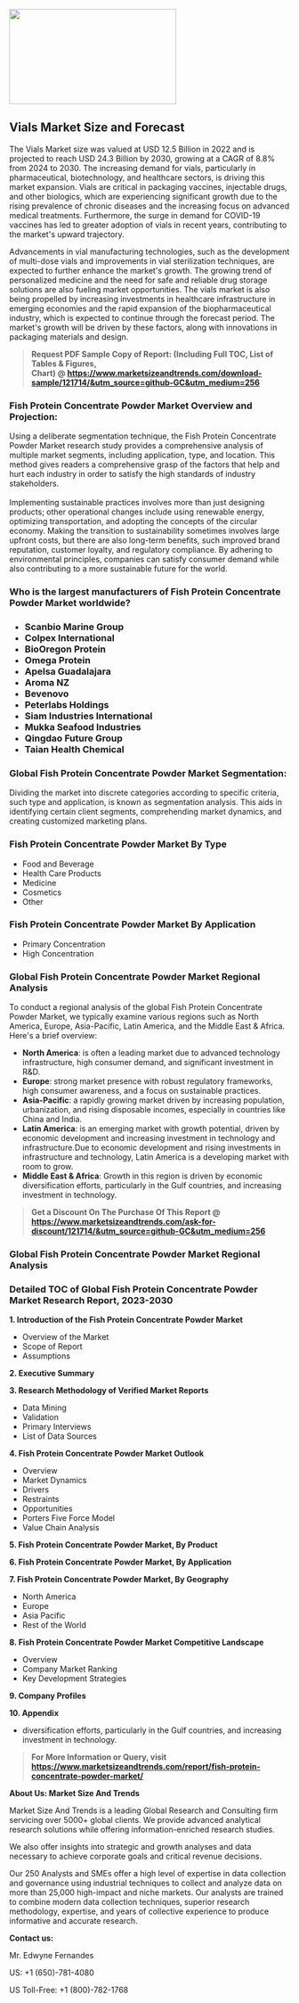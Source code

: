 <p><img class="alignnone size-medium wp-image-20088" src="https://ffe5etoiles.com/wp-content/uploads/2024/12/MST1-300x171.png" alt="" width="300" height="171" /></p><h2>Vials Market Size and Forecast</h2><p>The Vials Market size was valued at USD 12.5 Billion in 2022 and is projected to reach USD 24.3 Billion by 2030, growing at a CAGR of 8.8% from 2024 to 2030. The increasing demand for vials, particularly in pharmaceutical, biotechnology, and healthcare sectors, is driving this market expansion. Vials are critical in packaging vaccines, injectable drugs, and other biologics, which are experiencing significant growth due to the rising prevalence of chronic diseases and the increasing focus on advanced medical treatments. Furthermore, the surge in demand for COVID-19 vaccines has led to greater adoption of vials in recent years, contributing to the market's upward trajectory.</p><p>Advancements in vial manufacturing technologies, such as the development of multi-dose vials and improvements in vial sterilization techniques, are expected to further enhance the market's growth. The growing trend of personalized medicine and the need for safe and reliable drug storage solutions are also fueling market opportunities. The vials market is also being propelled by increasing investments in healthcare infrastructure in emerging economies and the rapid expansion of the biopharmaceutical industry, which is expected to continue through the forecast period. The market's growth will be driven by these factors, along with innovations in packaging materials and design.</p></p><blockquote id="" class=""><strong>Request PDF Sample Copy of Report: (Including Full TOC, List of Tables &amp; Figures, Chart)&nbsp;@&nbsp;<strong><a href="https://www.marketsizeandtrends.com/download-sample/121714/&utm_source=github-GC&utm_medium=256" target="_blank">https://www.marketsizeandtrends.com/download-sample/121714/&utm_source=github-GC&utm_medium=256</a></strong></strong></blockquote><h3 id="" class="">Fish Protein Concentrate Powder Market&nbsp;Overview and Projection:</h3><p id="" class="">Using a deliberate segmentation technique, the Fish Protein Concentrate Powder Market research study provides a comprehensive analysis of multiple market segments, including application, type, and location. This method gives readers a comprehensive grasp of the factors that help and hurt each industry in order to satisfy the high standards of industry stakeholders. <br /> <br />Implementing sustainable practices involves more than just designing products; other operational changes include using renewable energy, optimizing transportation, and adopting the concepts of the circular economy. Making the transition to sustainability sometimes involves large upfront costs, but there are also long-term benefits, such improved brand reputation, customer loyalty, and regulatory compliance. By adhering to environmental principles, companies can satisfy consumer demand while also contributing to a more sustainable future for the world.</p><h3 id="" class="">Who is the largest manufacturers of&nbsp;Fish Protein Concentrate Powder Market worldwide?</h3><h3 class=""><p><ul><li>Scanbio Marine Group </li><li> Colpex International </li><li> BioOregon Protein </li><li> Omega Protein </li><li> Apelsa Guadalajara </li><li> Aroma NZ </li><li> Bevenovo </li><li> Peterlabs Holdings </li><li> Siam Industries International </li><li> Mukka Seafood Industries </li><li> Qingdao Future Group </li><li> Taian Health Chemical</li></ul></p></h3><h3 id="" class="">Global&nbsp;Fish Protein Concentrate Powder Market Segmentation:</h3><p id="" class="">Dividing the market into discrete categories according to specific criteria, such type and application, is known as segmentation analysis. This aids in identifying certain client segments, comprehending market dynamics, and creating customized marketing plans.</p><h3 id="" class="">Fish Protein Concentrate Powder Market&nbsp;By Type</h3><p><p><ul><li>Food and Beverage</li><li> Health Care Products</li><li> Medicine</li><li> Cosmetics</li><li> Other</p></li></ul></p></p><h3 id="" class="">Fish Protein Concentrate Powder Market&nbsp;By Application</h3><p class=""><p><ul><li>Primary Concentration</li><li> High Concentration</li></ul></p></p><h3 id="" class="">Global Fish Protein Concentrate Powder Market Regional Analysis</h3><p id="" class="">To conduct a regional analysis of the global Fish Protein Concentrate Powder Market, we typically examine various regions such as North America, Europe, Asia-Pacific, Latin America, and the Middle East &amp; Africa. Here's a brief overview:</p><ul><li><strong>North America</strong>: is often a leading market due to advanced technology infrastructure, high consumer demand, and significant investment in R&amp;D.</li><li><strong>Europe</strong>: strong market presence with robust regulatory frameworks, high consumer awareness, and a focus on sustainable practices.</li><li><strong>Asia-Pacific</strong>: a rapidly growing market driven by increasing population, urbanization, and rising disposable incomes, especially in countries like China and India.</li><li><strong>Latin America</strong>: is an emerging market with growth potential, driven by economic development and increasing investment in technology and infrastructure.Due to economic development and rising investments in infrastructure and technology, Latin America is a developing market with room to grow.</li><li><strong>Middle East &amp; Africa</strong>: Growth in this region is driven by economic diversification efforts, particularly in the Gulf countries, and increasing investment in technology.</li></ul><blockquote id="" class=""><strong>Get a Discount On The Purchase Of This Report @ <strong><a href="https://www.marketsizeandtrends.com/ask-for-discount/121714/&utm_source=github-GC&utm_medium=256" target="_blank">https://www.marketsizeandtrends.com/ask-for-discount/121714/&utm_source=github-GC&utm_medium=256</a></strong></strong></blockquote><h3 id="" class="">Global Fish Protein Concentrate Powder Market Regional Analysis</h3><h3 id="" class="">Detailed TOC of Global Fish Protein Concentrate Powder Market Research Report, 2023-2030</h3><p id="" class=""><strong>1. Introduction of the Fish Protein Concentrate Powder Market</strong></p><ul><li>Overview of the Market</li><li>Scope of Report</li><li>Assumptions</li></ul><p id="" class=""><strong>2. Executive Summary</strong></p><p id="" class=""><strong>3. Research Methodology of Verified Market Reports</strong></p><ul><li>Data Mining</li><li>Validation</li><li>Primary Interviews</li><li>List of Data Sources</li></ul><p id="" class=""><strong>4. Fish Protein Concentrate Powder Market Outlook</strong></p><ul><li>Overview</li><li>Market Dynamics</li><li>Drivers</li><li>Restraints</li><li>Opportunities</li><li>Porters Five Force Model</li><li>Value Chain Analysis</li></ul><p id="" class=""><strong>5. Fish Protein Concentrate Powder Market, By Product</strong></p><p id="" class=""><strong>6. Fish Protein Concentrate Powder Market, By Application</strong></p><p id="" class=""><strong>7. Fish Protein Concentrate Powder Market, By Geography</strong></p><ul><li>North America</li><li>Europe</li><li>Asia Pacific</li><li>Rest of the World</li></ul><p id="" class=""><strong>8. Fish Protein Concentrate Powder Market Competitive Landscape</strong></p><ul><li>Overview</li><li>Company Market Ranking</li><li>Key Development Strategies</li></ul><p id="" class=""><strong>9. Company Profiles</strong></p><p id="" class=""><strong>10. Appendix</strong></p><ul><li>diversification efforts, particularly in the Gulf countries, and increasing investment in technology.</li></ul><blockquote id="" class=""><strong>For More Information or Query, visit <strong><strong><a href="https://www.marketsizeandtrends.com/report/fish-protein-concentrate-powder-market/" target="_blank">https://www.marketsizeandtrends.com/report/fish-protein-concentrate-powder-market/</a></strong></strong></strong></blockquote><p id="" class=""><strong>About Us: Market Size And Trends</strong></p><p id="" class="">Market Size And Trends is a leading Global Research and Consulting firm servicing over 5000+ global clients. We provide advanced analytical research solutions while offering information-enriched research studies.</p><p id="" class="">We also offer insights into strategic and growth analyses and data necessary to achieve corporate goals and critical revenue decisions.</p><p id="" class="">Our 250 Analysts and SMEs offer a high level of expertise in data collection and governance using industrial techniques to collect and analyze data on more than 25,000 high-impact and niche markets. Our analysts are trained to combine modern data collection techniques, superior research methodology, expertise, and years of collective experience to produce informative and accurate research.</p><p id="" class=""><strong>Contact us:</strong></p><p id="" class="">Mr. Edwyne Fernandes</p><p id="" class="">US: +1 (650)-781-4080</p><p id="" class="">US Toll-Free: +1 (800)-782-1768</p>
